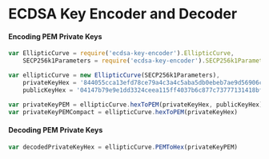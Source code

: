 # ECDSA Key Encoder and Decoder

#### Encoding PEM Private Keys

```js
var EllipticCurve = require('ecdsa-key-encoder').EllipticCurve,
    SECP256k1Parameters = require('ecdsa-key-encoder').SECP256k1Parameters

var ellipticCurve = new EllipticCurve(SECP256k1Parameters),
    privateKeyHex = '844055cca13efd78ce79a4c3a4c5aba5db0ebeb7ae9d56906c03d333c5668d5b',
    publicKeyHex = '04147b79e9e1dd3324ceea115ff4037b6c877c73777131418bfb2b713effd0f502327b923861581bd5535eeae006765269f404f5f5c52214e9721b04aa7d040a75'

var privateKeyPEM = ellipticCurve.hexToPEM(privateKeyHex, publicKeyHex)
var privateKeyPEMCompact = ellipticCurve.hexToPEM(privateKeyHex)
```

#### Decoding PEM Private Keys

```js
var decodedPrivateKeyHex = ellipticCurve.PEMToHex(privateKeyPEM)
```
